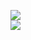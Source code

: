 [![](https://img.shields.io/badge/Made%20With-Github%20Spray-lightgrey.svg?style=for-the-badge&logo=github)](https://github.com/Annihil/github-spray#1782)  
[![](https://i.imgur.com/2DrTn0Z.gif)](https://github.com/Annihil/github-spray)